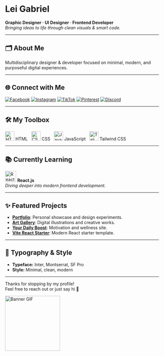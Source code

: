 # Lei Gabriel

**Graphic Designer · UI Designer · Frontend Developer**  
*Bringing ideas to life through clean visuals & smart code.*

---

## 🗂️ About Me

Multidisciplinary designer & developer focused on minimal, modern, and purposeful digital experiences.

---

## 🌐 Connect with Me

[![Facebook](https://cdn-icons-png.flaticon.com/128/5968/5968764.png)](https://facebook.com/malibiranlei)
[![Instagram](https://cdn-icons-png.flaticon.com/128/3955/3955024.png)](https://instagram.com/leigxbriel)
[![TikTok](https://cdn-icons-png.flaticon.com/128/4782/4782345.png)](https://tiktok.com/lei.js)
[![Pinterest](https://cdn-icons-png.flaticon.com/128/5968/5968795.png)](https://pinterest.com/leigxbriel)
[![Discord](https://cdn-icons-png.flaticon.com/128/5968/5968756.png)](https://discord.gg/bzzbaXNV)

---

## 🛠️ My Toolbox

<img src="https://cdn-icons-png.flaticon.com/128/174/174854.png" width="30" title="HTML5"/> HTML &nbsp;
<img src="https://cdn-icons-png.flaticon.com/128/732/732190.png" width="30" title="CSS3"/> CSS &nbsp;
<img src="https://cdn-icons-png.flaticon.com/128/5968/5968292.png" width="30" title="JavaScript"/> JavaScript &nbsp;
<img src="https://img.icons8.com/?size=96&id=4PiNHtUJVbLs&format=png" width="30" title="Tailwind CSS"/> Tailwind CSS

---

## 📚 Currently Learning

<img src="https://cdn-icons-png.flaticon.com/128/1126/1126012.png" width="36" title="React.js"/> **React.js**  
_Diving deeper into modern frontend development._

---

## ✨ Featured Projects

- [**Portfolio**](https://github.com/leigabriel/portfolio-leigabriel): Personal showcase and design experiments.  
- [**Art Gallery**](https://github.com/leigabriel/art-gallery): Digital illustrations and creative works.  
- [**Your Daily Boost**](https://github.com/leigabriel/yourdailyboost): Motivation and wellness site.  
- [**Vite React Starter**](https://github.com/leigabriel/vite-react): Modern React starter template.

---

## 🎨 Typography & Style

- **Typeface:** Inter, Montserrat, SF Pro  
- **Style:** Minimal, clean, modern  

---

Thanks for stopping by my profile!  
Feel free to reach out or just say hi 👋

<img src="https://i.pinimg.com/originals/c7/8f/6f/c78f6f101e903249c6015710fbc73a6a.gif" width="180" alt="Banner GIF"/>
